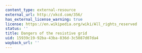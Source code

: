 ```yaml
---
content_type: external-resource
external_url: http://xkcd.com/356/
has_external_license_warning: true
license: https://en.wikipedia.org/wiki/All_rights_reserved
status: ''
title: Dangers of the resistive grid
uid: 15939c19-92ba-43ba-836d-3c5087d07da4
wayback_url: ''
---
```

